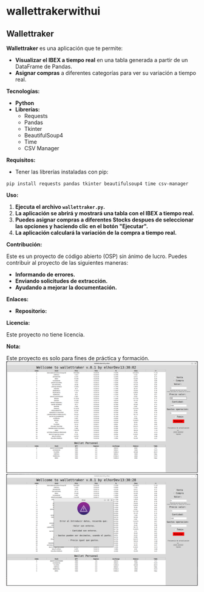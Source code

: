 # wallettrakerwithui
## Wallettraker

**Wallettraker** es una aplicación que te permite:

* **Visualizar el IBEX a tiempo real** en una tabla generada a partir de un DataFrame de Pandas.
* **Asignar compras** a diferentes categorías para ver su variación a tiempo real.

**Tecnologías:**

* **Python**
* **Librerías:**
    * Requests
    * Pandas
    * Tkinter
    * BeautifulSoup4
    * Time
    * CSV Manager

**Requisitos:**

* Tener las librerías instaladas con pip:

```
pip install requests pandas tkinter beautifulsoup4 time csv-manager
```

**Uso:**

1. **Ejecuta el archivo `wallettraker.py`.**
2. **La aplicación se abrirá y mostrará una tabla con el IBEX a tiempo real.**
3. **Puedes asignar compras a diferentes Stocks despues de seleccionar las opciones y haciendo clic en el botón "Ejecutar".**
4. **La aplicación calculará la variación de la compra a tiempo real.**

**Contribución:**

Este es un proyecto de código abierto (OSP) sin ánimo de lucro. Puedes contribuir al proyecto de las siguientes maneras:

* **Informando de errores.**
* **Enviando solicitudes de extracción.**
* **Ayudando a mejorar la documentación.**

**Enlaces:**

* **Repositorio:** 

**Licencia:**

Este proyecto no tiene licencia.

**Nota:**

Este proyecto es solo para fines de práctica y formación.
![Mihermanotenergrancabesa](assets/Captura0.png)
![Supercabesa](assets/Captura1.png)

